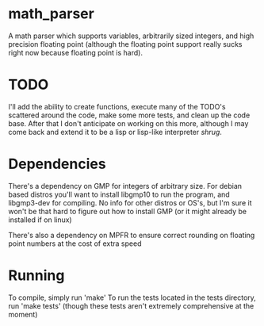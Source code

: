 # math_parser

A math parser which supports variables, arbitrarily sized integers, and high precision floating point (although the floating point support really sucks right now because floating point is hard).

# TODO
I'll add the ability to create functions, execute many of the TODO's scattered around the code, make some more tests, and clean up the code base. After that I don't anticipate on working on this more, although I may come back and extend it to be a lisp or lisp-like interpreter *shrug*.

# Dependencies
There's a dependency on GMP for integers of arbitrary size. For debian based distros you'll want to install libgmp10 to run the program, and libgmp3-dev for compiling. No info for other distros or OS's, but I'm sure it won't be that hard to figure out how to install GMP (or it might already be installed if on linux)

There's also a dependency on MPFR to ensure correct rounding on floating point numbers at the cost of extra speed

# Running
To compile, simply run 'make'
To run the tests located in the tests directory, run 'make tests' (though these tests aren't extremely comprehensive at the moment)
